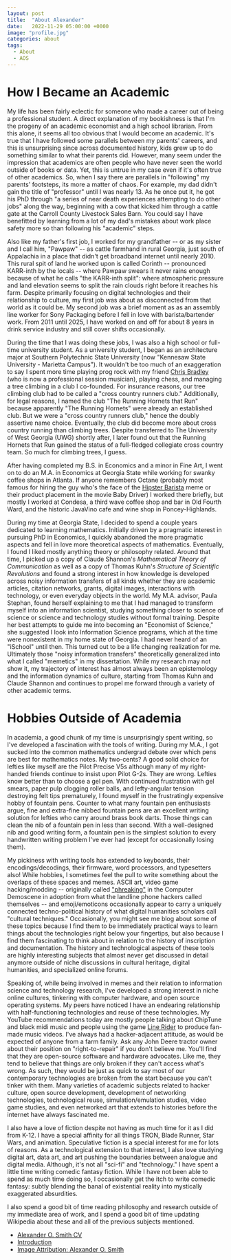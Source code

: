 ```yaml
---
layout: post
title:  "About Alexander"
date:   2022-11-29 05:00:00 +0000
image: "profile.jpg"
categories: about
tags:
  - About
  - AOS
---
```


# How I Became an Academic

My life has been fairly eclectic for someone who made a career out of being a professional student. A direct explanation of my bookishness is that I'm the progeny of an academic economist and a high school librarian. From this alone, it seems all too obvious that I would become an academic. It's true that I have followed some parallels between my parents' careers, and this is unsurprising since across documented history, kids grew up to do something similar to what their parents did. However, many seem under the impression that academics are often people who have never seen the world outside of books or data. Yet, this is untrue in my case even if it's often true of other academics. So, when I say there are parallels in "following" my parents' footsteps, its more a matter of chaos. For example, my dad didn't gain the title of "professor" until I was nearly 13. As he once put it, he got his PhD through "a series of near death experiences attempting to do other jobs" along the way, beginning with a cow that kicked him through a cattle gate at the Carroll County Livestock Sales Barn. You could say I have benefitted by learning from a lot of my dad's mistakes about work place safety more so than following his "academic" steps.

Also like my father's first job, I worked for my grandfather -- or as my sister and I call him, "Pawpaw" -- as cattle farmhand in rural Georgia, just south of Appalachia in a place that didn't get broadband internet until nearly 2010. This rural spit of land he worked upon is called Corinth -- pronounced KARR-inth by the locals -- where Pawpaw swears it never rains enough because of what he calls "the KARR-inth split": where atmospheric pressure and land elevation seems to split the rain clouds right before it reaches his farm. Despite primarily focusing on digital technologies and their relationship to culture, my first job was about as disconnected from that world as it could be. My second job was a brief moment as as an assembly line worker for Sony Packaging before I fell in love with barista/bartender work. From 2011 until 2025, I have worked on and off for about 8 years in drink service industry and still cover shifts occasionally.

During the time that I was doing these jobs, I was also a high school or full-time university student. As a university student, I began as an architecture major at Southern Polytechnic State University (now "Kennesaw State University - Marietta Campus"). It wouldn't be too much of an exaggeration to say I spent more time playing prog rock with my friend [Chris Bradley](https://www.instagram.com/chrisbradleyguitar/) (who is now a professional session musician), playing chess, and managing a tree climbing in a club I co-founded. For insurance reasons, our tree climbing club had to be called a "cross country runners club." Additionally, for legal reasons, I named the club "The Running Hornets that Run" because apparently "The Running Hornets" were already an established club. But we were a "cross country runners club," hence the doubly assertive name choice. Eventually, the club did become more about cross country running than climbing trees. Despite transferred to The University of West Georgia (UWG) shortly after, I later found out that the Running Hornets that Run gained the status of a full-fledged collegiate cross country team. So much for climbing trees, I guess.

After having completed my B.S. in Economics and a minor in Fine Art, I went on to do an M.A. in Economics at Georgia State while working for swanky coffee shops in Atlanta. If anyone remembers Octane (probably most famous for hiring the guy who's the face of the [Hipster Barista](https://knowyourmeme.com/memes/hipster-barista) meme or their product placement in the movie Baby Driver) I worked there briefly, but mostly I worked at Condesa, a third wave coffee shop and bar in Old Fourth Ward, and the historic JavaVino cafe and wine shop in Poncey-Highlands. 

During my time at Georgia State, I decided to spend a couple years dedicated to learning mathematics. Initially driven by a pragmatic interest in pursuing PhD in Economics, I quickly abandoned the more pragmatic aspects and fell in love more theoretical aspects of mathematics. Eventually, I found I liked mostly anything theory or philosophy related. Around that time, I picked up a copy of Claude Shannon's _Mathematical Theory of Communication_ as well as a copy of Thomas Kuhn's _Structure of Scientific Revolutions_ and found a strong interest in how knowledge is developed across noisy information transfers of all kinds whether they are academic articles, citation networks, grants, digital images, interactions with technology, or even everyday objects in the world. My M.A. advisor, Paula Stephan, found herself explaining to me that I had managed to transform myself into an information scientist, studying something closer to science of science or science and technology studies without formal training. Despite her best attempts to guide me into becoming an "Economist of Science," she suggested I look into Information Science programs, which at the time were nonexistent in my home state of Georgia. I had never heard of an "iSchool" until then. This turned out to be a life changing realization for me. Ultimately those "noisy information transfers" theoretically generalized into what I called "memetics" in my dissertation. While my research may not show it, my trajectory of interest has almost always been an epistemology and the information dynamics of culture, starting from Thomas Kuhn and Claude Shannon and continues to propel me forward through a variety of other academic terms.

# Hobbies Outside of Academia

In academia, a good chunk of my time is unsurprisingly spent writing, so I've developed a fascination with the tools of writing. During my M.A., I got sucked into the common mathematics undergrad debate over which pens are best for mathematics notes. My two-cents? A good solid choice for lefties like myself are the Pilot Precise V5s although many of my right-handed friends continue to insist upon Pilot G-2s. They are wrong. Lefties know better than to choose a gel pen. With continued frustration with gel smears, paper pulp clogging roller balls, and lefty-angular tension destroying felt tips prematurely, I found myself in the frustratingly expensive hobby of fountain pens. Counter to what many fountain pen enthusiasts argue, fine and extra-fine nibbed fountain pens are an excellent writing solution for lefties who carry around brass book darts. Those things can clean the nib of a fountain pen in less than second. With a well-designed nib and good writing form, a fountain pen is the simplest solution to every handwritten writing problem I've ever had (except for occasionally losing them).

My pickiness with writing tools has extended to keyboards, their encodings/decodings, their firmware, word processors, and typesetters also! While hobbies, I sometimes feel the pull to write something about the overlaps of these spaces and memes. ASCII art, video game hacking/modding  -- originally called ["phreaking"](https://freax.intro.hu/index.html) in the Computer Demoscene in adoption from what the landline phone hackers called themselves -- and emoji/emoticons occasionally appear to carry a uniquely connected techno-political history of what digital humanities scholars call "cultural techniques." Occasionally, you might see me blog about some of these topics because I find them to be immediately practical ways to learn things about the technologies right below your fingertips, but also because I find them fascinating to think about in relation to the history of inscription and documentation. The history and technological aspects of these tools are highly interesting subjects that almost never get discussed in detail anymore outside of niche discussions in cultural heritage, digital humanities, and specialized online forums.

Speaking of, while being involved in memes and their relation to information science and technology research, I've developed a strong interest in niche online cultures, tinkering with computer hardware, and open source operating systems. My peers have noticed I have an endearing relationship with half-functioning technologies and reuse of these technologies. My YouTube recommendations today are mostly people talking about ChipTune and black midi music and people using the game [Line Rider](https://www.youtube.com/watch?v=mpuSi6YooAo) to produce fan-made music videos. I've always had a hacker-adjacent attitude, as would be expected of anyone from a farm family. Ask any John Deere tractor owner about their position on "right-to-repair" if you don't believe me. You'll find that they are open-source software and hardware advocates. Like me, they tend to believe that things are only broken if they can't access what's wrong. As such, they would be just as quick to say most of our contemporary technologies are broken from the start because you can't tinker with them. Many varieties of academic subjects related to hacker culture, open source development, development of networking technologies, technological reuse, simulation/emulation studies, video game studies, and even networked art that extends to histories before the internet have always fascinated me.

I also have a love of fiction despite not having as much time for it as I did from K-12. I have a special affinity for all things TRON, Blade Runner, Star Wars, and animation. Speculative fiction is a special interest for me for lots of reasons. As a technological extension to that interest, I also love studying digital art, data art, and art pushing the boundaries between analogue and digital media. Although, it's not all "sci-fi" and "technology." I have spent a little time writing comedic fantasy fiction. While I have not been able to spend as much time doing so, I occasionally get the itch to write comedic fantasy: subtly blending the banal of existential reality into mystically exaggerated absurdities.

I also spend a good bit of time reading philosophy and research outside of my immediate area of work, and I spend a good bit of time updating Wikipedia about these and all of the previous subjects mentioned.

  * [Alexander O. Smith CV](/cv/)
  * [Introduction](/Introduction/)
  * [Image Attribution: Alexander O. Smith](/)
